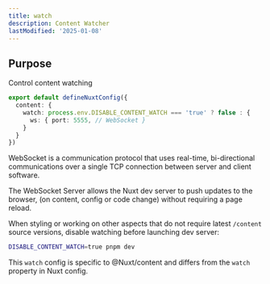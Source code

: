 ```yaml
---
title: watch
description: Content Watcher
lastModified: '2025-01-08'
---
```


## Purpose

Control content watching

```ts
export default defineNuxtConfig({
  content: {
    watch: process.env.DISABLE_CONTENT_WATCH === 'true' ? false : {
      ws: { port: 5555, // WebSocket }
    }
  }
})
```

WebSocket is a communication protocol that uses real-time, bi-directional communications over a single TCP connection between server and client software.

The WebSocket Server allows the Nuxt dev server to push updates to the browser, (on content, config or code change) without requiring a page reload.

When styling or working on other aspects that do not require latest `/content` source versions, disable watching before launching dev server:

```bash
DISABLE_CONTENT_WATCH=true pnpm dev
```

This `watch` config is specific to @Nuxt/content and differs from the `watch` property in Nuxt config.
